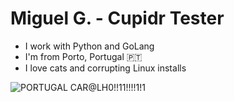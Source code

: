 # Miguel G. - Cupidr Tester

- I work with Python and GoLang
- I'm from Porto, Portugal 🇵🇹
- I love cats and corrupting Linux installs

![PORTUGAL CAR@LH0!!11!!!!1!1](https://github.com/migueltheman/migueltheman/blob/ce68ccdaa07bcd735310a083e87de1dcef368606/portugal.jpg)
